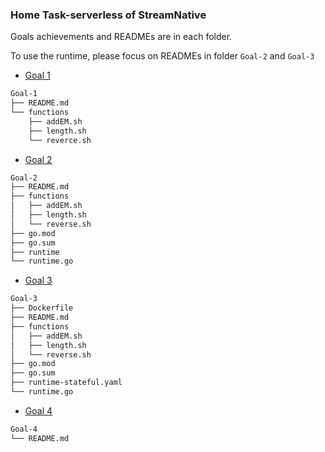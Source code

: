 ### Home Task-serverless of StreamNative

Goals achievements and READMEs are in each folder.

To use the runtime, please focus on READMEs in folder `Goal-2` and `Goal-3`

* [Goal 1](/Goal-1)

```bash
Goal-1
├── README.md
└── functions
    ├── addEM.sh
    ├── length.sh
    └── reverce.sh
```

* [Goal 2](/Goal-2)

```bash
Goal-2
├── README.md
├── functions
│   ├── addEM.sh
│   ├── length.sh
│   └── reverse.sh
├── go.mod
├── go.sum
├── runtime
└── runtime.go
```

* [Goal 3](/Goal-3)

```bash
Goal-3
├── Dockerfile
├── README.md
├── functions
│   ├── addEM.sh
│   ├── length.sh
│   └── reverse.sh
├── go.mod
├── go.sum
├── runtime-stateful.yaml
└── runtime.go
```

* [Goal 4](/Goal-4)

```bash
Goal-4
└── README.md
```